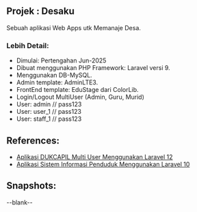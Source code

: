 ## Projek : Desaku 

Sebuah aplikasi Web Apps utk Memanaje Desa. 

### Lebih Detail:
- Dimulai: Pertengahan Jun-2025
- Dibuat menggunakan PHP Framework: Laravel versi 9.
- Menggunakan DB-MySQL.
- Admin template: AdminLTE3.
- FrontEnd template: EduStage dari ColorLib.
- Login/Logout MultiUser (Admin, Guru, Murid)
- User: admin // pass123
- User: user_1 // pass123
- User: staff_1 // pass123

## References:
- [Aplikasi DUKCAPIL Multi User Menggunakan Laravel 12](https://www.youtube.com/watch?v=r1oUw2wzlEE)
- [Aplikasi Sistem Informasi Penduduk Menggunakan Laravel 10](https://www.youtube.com/watch?v=-1c4Zs-wHq4)

## Snapshots:
--blank--